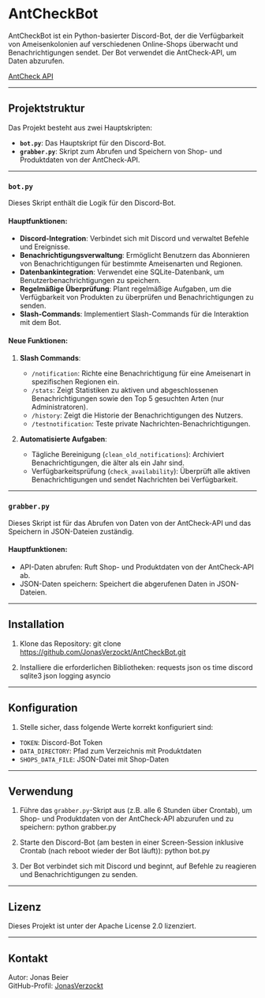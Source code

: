 # AntCheckBot

AntCheckBot ist ein Python-basierter Discord-Bot, der die Verfügbarkeit von Ameisenkolonien auf verschiedenen Online-Shops überwacht und Benachrichtigungen sendet. Der Bot verwendet die AntCheck-API, um Daten abzurufen.

[AntCheck API](https://antcheck.info/api)

---

## Projektstruktur

Das Projekt besteht aus zwei Hauptskripten:

- **`bot.py`**: Das Hauptskript für den Discord-Bot.
- **`grabber.py`**: Skript zum Abrufen und Speichern von Shop- und Produktdaten von der AntCheck-API.

---

### `bot.py`

Dieses Skript enthält die Logik für den Discord-Bot.

#### Hauptfunktionen:
- **Discord-Integration**: Verbindet sich mit Discord und verwaltet Befehle und Ereignisse.
- **Benachrichtigungsverwaltung**: Ermöglicht Benutzern das Abonnieren von Benachrichtigungen für bestimmte Ameisenarten und Regionen.
- **Datenbankintegration**: Verwendet eine SQLite-Datenbank, um Benutzerbenachrichtigungen zu speichern.
- **Regelmäßige Überprüfung**: Plant regelmäßige Aufgaben, um die Verfügbarkeit von Produkten zu überprüfen und Benachrichtigungen zu senden.
- **Slash-Commands**: Implementiert Slash-Commands für die Interaktion mit dem Bot.

#### Neue Funktionen:
1. **Slash Commands**:
   - `/notification`: Richte eine Benachrichtigung für eine Ameisenart in spezifischen Regionen ein.
   - `/stats`: Zeigt Statistiken zu aktiven und abgeschlossenen Benachrichtigungen sowie den Top 5 gesuchten Arten (nur Administratoren).
   - `/history`: Zeigt die Historie der Benachrichtigungen des Nutzers.
   - `/testnotification`: Teste private Nachrichten-Benachrichtigungen.

2. **Automatisierte Aufgaben**:
   - Tägliche Bereinigung (`clean_old_notifications`): Archiviert Benachrichtigungen, die älter als ein Jahr sind.
   - Verfügbarkeitsprüfung (`check_availability`): Überprüft alle aktiven Benachrichtigungen und sendet Nachrichten bei Verfügbarkeit.

---

### `grabber.py`

Dieses Skript ist für das Abrufen von Daten von der AntCheck-API und das Speichern in JSON-Dateien zuständig.

#### Hauptfunktionen:
- API-Daten abrufen: Ruft Shop- und Produktdaten von der AntCheck-API ab.
- JSON-Daten speichern: Speichert die abgerufenen Daten in JSON-Dateien.

---

## Installation

1. Klone das Repository:
git clone https://github.com/JonasVerzockt/AntCheckBot.git

2. Installiere die erforderlichen Bibliotheken:
requests
json
os
time
discord
sqlite3
json
logging
asyncio

---

## Konfiguration

1. Stelle sicher, dass folgende Werte korrekt konfiguriert sind:
- `TOKEN`: Discord-Bot Token
- `DATA_DIRECTORY`: Pfad zum Verzeichnis mit Produktdaten
- `SHOPS_DATA_FILE`: JSON-Datei mit Shop-Daten

---

## Verwendung

1. Führe das `grabber.py`-Skript aus (z.B. alle 6 Stunden über Crontab), um Shop- und Produktdaten von der AntCheck-API abzurufen und zu speichern:
python grabber.py

2. Starte den Discord-Bot (am besten in einer Screen-Session inklusive Crontab (nach reboot wieder der Bot läuft)):
python bot.py

3. Der Bot verbindet sich mit Discord und beginnt, auf Befehle zu reagieren und Benachrichtigungen zu senden.

---

## Lizenz

Dieses Projekt ist unter der Apache License 2.0 lizenziert.

---

## Kontakt

Autor: Jonas Beier  
GitHub-Profil: [JonasVerzockt](https://github.com/JonasVerzockt)
